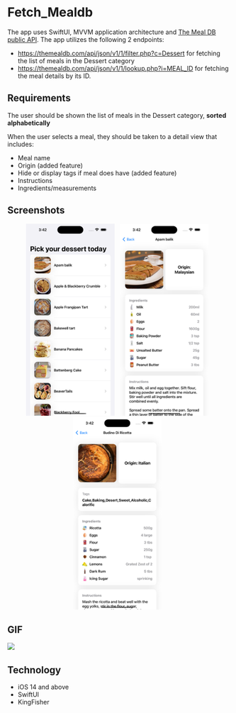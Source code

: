 # Fetch_Mealdb
The app uses SwiftUI, MVVM application architecture and [The Meal DB public API](https://www.themealdb.com/). The app utilizes the following 2 endpoints: 
- https://themealdb.com/api/json/v1/1/filter.php?c=Dessert for fetching the list of meals in the Dessert category
- https://themealdb.com/api/json/v1/1/lookup.php?i=MEAL_ID for fetching the meal details by its
ID.

## Requirements
The user should be shown the list of meals in the Dessert category, **sorted alphabetically**

When the user selects a meal, they should be taken to a detail view that includes:
- Meal name
- Origin (added feature)
- Hide or display tags if meal does have (added feature)
- Instructions
- Ingredients/measurements

## Screenshots
<p align="center">
    <img src="https://github.com/DuyKhangTruong/Fetch_Mealdb/blob/main/HomeScreen.png" width="200"> &nbsp;
    <img src="https://github.com/DuyKhangTruong/Fetch_Mealdb/blob/main/Pic1.png" width="200"> &nbsp;
    <img src="https://github.com/DuyKhangTruong/Fetch_Mealdb/blob/main/Pic2.png" width="200"> &nbsp;
</p>

## GIF
![](https://github.com/DuyKhangTruong/Fetch_Mealdb/blob/main/App_Test.gif)

## Technology
- iOS 14 and above
- SwiftUI
- KingFisher
